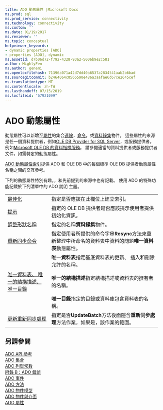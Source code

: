 ```yaml
---
title: ADO 動態屬性 |Microsoft Docs
ms.prod: sql
ms.prod_service: connectivity
ms.technology: connectivity
ms.custom: ''
ms.date: 01/19/2017
ms.reviewer: ''
ms.topic: conceptual
helpviewer_keywords:
- dynamic properties [ADO]
- properties [ADO], dynamic
ms.assetid: d7b06d72-f792-4328-93a2-5006b9e2c581
author: MightyPen
ms.author: genemi
ms.openlocfilehash: 71396a071a42d7dd40a6537a2834541aab2b6bad
ms.sourcegitcommit: b2464064c0566590e486a3aafae6d67ce2645cef
ms.translationtype: MT
ms.contentlocale: zh-TW
ms.lasthandoff: 07/15/2019
ms.locfileid: "67921099"
---
```

# <a name="ado-dynamic-properties"></a>ADO 動態屬性
動態屬性可以新增至[屬性](../../../ado/reference/ado-api/properties-collection-ado.md)的集合[連線](../../../ado/reference/ado-api/connection-object-ado.md)，[命令](../../../ado/reference/ado-api/command-object-ado.md)，或[資料錄集](../../../ado/reference/ado-api/recordset-object-ado.md)物件。 這些屬性的來源是任一個資料提供者，例如[OLE DB Provider for SQL Server](../../../ado/guide/appendixes/microsoft-ole-db-provider-for-sql-server.md)，或服務提供者，例如[Microsoft OLE DB 的資料指標服務](../../../ado/guide/appendixes/microsoft-cursor-service-for-ole-db-ado-service-component.md)。 請參閱適當的資料提供者或服務提供者文件，如需特定的動態屬性。  
  
 [ADO 動態屬性索引](../../../ado/reference/ado-api/ado-dynamic-property-index.md)提供 ADO 和 OLE DB 中的每個標準 OLE DB 提供者動態屬性名稱之間的交互參考。  
  
 下列的動態屬性特別有趣，，和先前提到的來源中也有記載。 使用 ADO 的特殊功能記載於下列清單中的 ADO 說明 主題。  
  
|||  
|-|-|  
|[最佳化](../../../ado/reference/ado-api/optimize-property-dynamic-ado.md)|指定是否應該在此欄位上建立索引。|  
|[提示](../../../ado/reference/ado-api/prompt-property-dynamic-ado.md)|指定的 OLE DB 提供者是否應該提示使用者提供初始化資訊。|  
|[調整形狀名稱](../../../ado/reference/ado-api/reshape-name-property-dynamic-ado.md)|指定的名稱**資料錄集**物件。|  
|[重新同步命令](../../../ado/reference/ado-api/resync-command-property-dynamic-ado.md)|指定使用者所提供的命令字串**Resync**方法來重新整理中所命名的資料表中資料的問題**唯一資料表**動態屬性。|  
|[唯一資料表、 唯一的結構描述、 唯一目錄](../../../ado/reference/ado-api/unique-table-unique-schema-unique-catalog-properties-dynamic-ado.md)|**唯一資料表**指定基底資料表的更新、 插入和刪除允許的名稱。<br /><br /> **唯一的結構描述**指定結構描述或資料表的擁有者的名稱。<br /><br /> **唯一目錄**指定的目錄或資料庫包含資料表的名稱。|  
|[更新重新同步處理](../../../ado/reference/ado-api/update-resync-property-dynamic-ado.md)|指定是否**UpdateBatch**方法後面隱含**重新同步處理**方法作業，如果是，該作業的範圍。|  
  
## <a name="see-also"></a>另請參閱  
 [ADO API 參考](../../../ado/reference/ado-api/ado-api-reference.md)   
 [ADO 集合](../../../ado/reference/ado-api/ado-collections.md)   
 [ADO 列舉常數](../../../ado/reference/ado-api/ado-enumerated-constants.md)   
 [附錄 B：ADO 錯誤](../../../ado/guide/appendixes/appendix-b-ado-errors.md)   
 [ADO 事件](../../../ado/reference/ado-api/ado-events.md)   
 [ADO 方法](../../../ado/reference/ado-api/ado-methods.md)   
 [ADO 物件模型](../../../ado/reference/ado-api/ado-object-model.md)   
 [ADO 物件與介面](../../../ado/reference/ado-api/ado-objects-and-interfaces.md)   
 [ADO 屬性](../../../ado/reference/ado-api/ado-properties.md)
